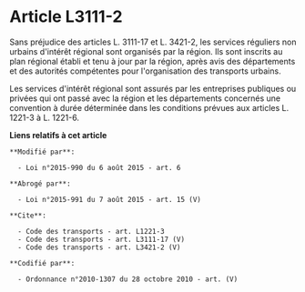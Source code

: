 # Article L3111-2

Sans préjudice des articles L. 3111-17 et L. 3421-2, les services réguliers non urbains d'intérêt régional sont organisés par
la région. Ils sont inscrits au plan régional établi et tenu à jour par la région, après avis des départements et des
autorités compétentes pour l'organisation des transports urbains. 

Les services d'intérêt régional sont assurés par les entreprises publiques ou privées qui ont passé avec la région et les
départements concernés une convention à durée déterminée dans les conditions prévues aux articles L. 1221-3 à L. 1221-6.

**Liens relatifs à cet article**

	**Modifié par**:

	  - Loi n°2015-990 du 6 août 2015 - art. 6

	**Abrogé par**:

	  - Loi n°2015-991 du 7 août 2015 - art. 15 (V)

	**Cite**:

	  - Code des transports - art. L1221-3
	  - Code des transports - art. L3111-17 (V)
	  - Code des transports - art. L3421-2 (V)

	**Codifié par**:

	  - Ordonnance n°2010-1307 du 28 octobre 2010 - art. (V)
